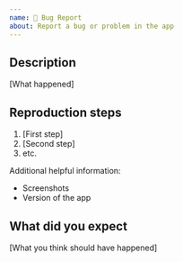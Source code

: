 ```yaml
---
name: 🐞 Bug Report
about: Report a bug or problem in the app
---
```


## Description

[What happened]

## Reproduction steps

1. [First step]
2. [Second step]
3. etc.

Additional helpful information:

- Screenshots
- Version of the app

## What did you expect

[What you think should have happened]

